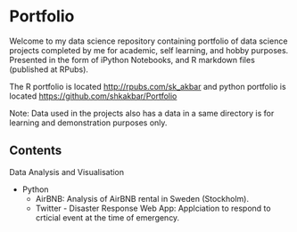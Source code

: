 # Portfolio


Welcome to my data science repository containing portfolio of data science projects completed by me for academic, self learning, and hobby purposes. Presented in the form of iPython Notebooks, and R markdown files (published at RPubs).

The R portfolio is located http://rpubs.com/sk_akbar and python portfolio is located https://github.com/shkakbar/Portfolio

Note: Data used in the projects also has a data in a same directory is for learning and demonstration purposes only.

## Contents

Data Analysis and Visualisation
* Python
  * AirBNB: Analysis of AirBNB rental in Sweden (Stockholm).
  * Twitter - Disaster Response Web App: Applciation to respond to crticial event at the time of emergency.
  
  
